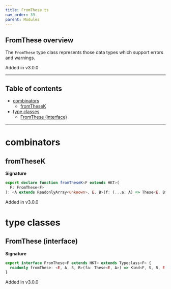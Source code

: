 ```yaml
---
title: FromThese.ts
nav_order: 39
parent: Modules
---
```


## FromThese overview

The `FromThese` type class represents those data types which support errors and warnings.

Added in v3.0.0

---

<h2 class="text-delta">Table of contents</h2>

- [combinators](#combinators)
  - [fromTheseK](#fromthesek)
- [type classes](#type-classes)
  - [FromThese (interface)](#fromthese-interface)

---

# combinators

## fromTheseK

**Signature**

```ts
export declare function fromTheseK<F extends HKT>(
  F: FromThese<F>
): <A extends ReadonlyArray<unknown>, E, B>(f: (...a: A) => These<E, B>) => <S, R>(...a: A) => Kind<F, S, R, E, B>
```

Added in v3.0.0

# type classes

## FromThese (interface)

**Signature**

```ts
export interface FromThese<F extends HKT> extends Typeclass<F> {
  readonly fromThese: <E, A, S, R>(fa: These<E, A>) => Kind<F, S, R, E, A>
}
```

Added in v3.0.0
